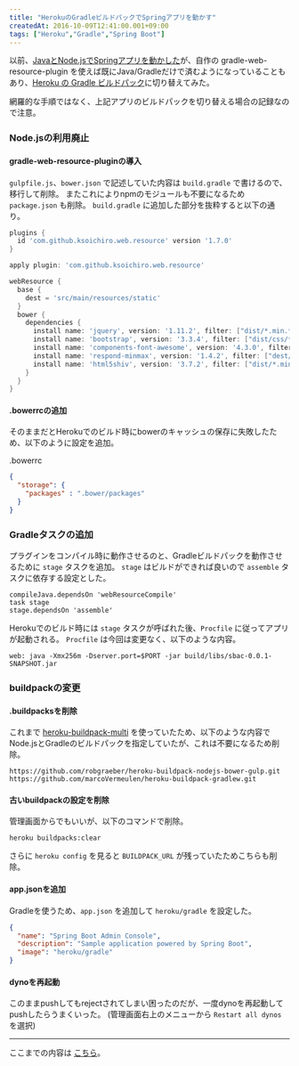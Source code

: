 ```yaml
---
title: "HerokuのGradleビルドパックでSpringアプリを動かす"
createdAt: 2016-10-09T12:41:00.001+09:00
tags: ["Heroku","Gradle","Spring Boot"]
---
```

以前、[JavaとNode.jsでSpringアプリを動かした](https://github.com/ksoichiro/sbac/tree/c2d1aadc524142eecaa196c57c163ee6eba20f8a)が、自作の gradle-web-resource-plugin を使えば既にJava/Gradleだけで済むようになっていることもあり、[Heroku の Gradle ビルドパック](https://elements.heroku.com/buildpacks/heroku/heroku-buildpack-gradle)に切り替えてみた。

網羅的な手順ではなく、上記アプリのビルドパックを切り替える場合の記録なので注意。
<!--more-->

### Node.jsの利用廃止

#### gradle-web-resource-pluginの導入

`gulpfile.js`、`bower.json` で記述していた内容は `build.gradle` で書けるので、移行して削除。
またこれによりnpmのモジュールも不要になるため `package.json` も削除。
`build.gradle` に追加した部分を抜粋すると以下の通り。

```groovy
plugins {
  id 'com.github.ksoichiro.web.resource' version '1.7.0'
}

apply plugin: 'com.github.ksoichiro.web.resource'

webResource {
  base {
    dest = 'src/main/resources/static'
  }
  bower {
    dependencies {
      install name: 'jquery', version: '1.11.2', filter: ["dist/*.min.*"]
      install name: 'bootstrap', version: '3.3.4', filter: ["dist/css/*.min.css", "dist/js/*.min.js", "dist/fonts/*"]
      install name: 'components-font-awesome', version: '4.3.0', filter: ["css/*.min.css", "fonts/*"]
      install name: 'respond-minmax', version: '1.4.2', filter: ["dest/*.min.js"]
      install name: 'html5shiv', version: '3.7.2', filter: ["dist/*.min.js"]
    }
  }
}
```

#### .bowerrcの追加

そのままだとHerokuでのビルド時にbowerのキャッシュの保存に失敗したため、以下のように設定を追加。

.bowerrc

```json
{
  "storage": {
    "packages" : ".bower/packages"
  }
}
```

### Gradleタスクの追加

プラグインをコンパイル時に動作させるのと、Gradleビルドパックを動作させるために `stage` タスクを追加。
`stage` はビルドができれば良いので `assemble` タスクに依存する設定とした。

```
compileJava.dependsOn 'webResourceCompile'
task stage
stage.dependsOn 'assemble'
```

Herokuでのビルド時には `stage` タスクが呼ばれた後、`Procfile` に従ってアプリが起動される。
`Procfile` は今回は変更なく、以下のような内容。

```
web: java -Xmx256m -Dserver.port=$PORT -jar build/libs/sbac-0.0.1-SNAPSHOT.jar
```

### buildpackの変更

#### .buildpacksを削除

これまで [heroku-buildpack-multi](https://elements.heroku.com/buildpacks/heroku/heroku-buildpack-multi) を使っていたため、以下のような内容でNode.jsとGradleのビルドパックを指定していたが、これは不要になるため削除。

```
https://github.com/robgraeber/heroku-buildpack-nodejs-bower-gulp.git
https://github.com/marcoVermeulen/heroku-buildpack-gradlew.git
```

#### 古いbuildpackの設定を削除

管理画面からでもいいが、以下のコマンドで削除。

```
heroku buildpacks:clear
```

さらに `heroku config` を見ると `BUILDPACK_URL` が残っていたためこちらも削除。

#### app.jsonを追加

Gradleを使うため、`app.json` を追加して `heroku/gradle` を設定した。

```json
{
  "name": "Spring Boot Admin Console",
  "description": "Sample application powered by Spring Boot",
  "image": "heroku/gradle"
}
```

#### dynoを再起動

このままpushしてもrejectされてしまい困ったのだが、一度dynoを再起動してpushしたらうまくいった。
(管理画面右上のメニューから `Restart all dynos` を選択)

---

ここまでの内容は [こちら](https://github.com/ksoichiro/sbac/tree/37dfba565be5894583d632433f00c8aeacbcb36c)。
